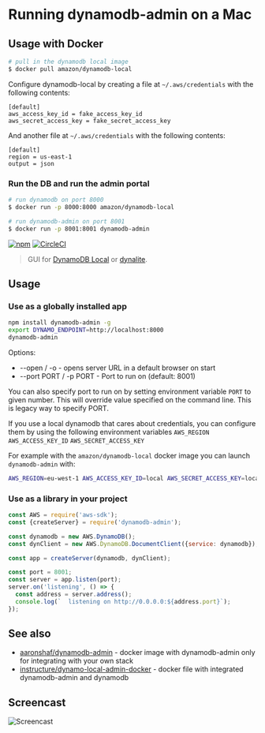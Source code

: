 # Running dynamodb-admin on a Mac

## Usage with Docker
```bash
# pull in the dynamodb local image
$ docker pull amazon/dynamodb-local
```

Configure dynamodb-local by creating a file at `~/.aws/credentials` with the following contents:
```
[default]
aws_access_key_id = fake_access_key_id
aws_secret_access_key = fake_secret_access_key
```

And another file at `~/.aws/credentials` with the following contents:
```
[default]
region = us-east-1
output = json
```

### Run the DB and run the admin portal
```bash
# run dynamodb on port 8000
$ docker run -p 8000:8000 amazon/dynamodb-local

# run dynamodb-admin on port 8001
$ docker run -p 8001:8001 dynamodb-admin
```


[![npm](https://img.shields.io/npm/v/dynamodb-admin.svg)](https://www.npmjs.com/package/dynamodb-admin)
[![CircleCI](https://circleci.com/gh/aaronshaf/dynamodb-admin/tree/master.svg?style=svg)](https://circleci.com/gh/aaronshaf/dynamodb-admin/tree/master)
> GUI for [DynamoDB Local](https://aws.amazon.com/blogs/aws/dynamodb-local-for-desktop-development/) or [dynalite](https://github.com/mhart/dynalite).

## Usage

### Use as a globally installed app

```bash
npm install dynamodb-admin -g
export DYNAMO_ENDPOINT=http://localhost:8000
dynamodb-admin
```

Options:
 - --open / -o - opens server URL in a default browser on start
 - --port PORT / -p PORT -  Port to run on (default: 8001)

You can also specify port to run on by setting environment variable `PORT` to given number. This will override value specified on the command line. This is legacy way to specify PORT.

If you use a local dynamodb that cares about credentials, you can configure them by using the following environment variables `AWS_REGION` `AWS_ACCESS_KEY_ID` `AWS_SECRET_ACCESS_KEY`

For example with the `amazon/dynamodb-local` docker image you can launch `dynamodb-admin` with:

```bash
AWS_REGION=eu-west-1 AWS_ACCESS_KEY_ID=local AWS_SECRET_ACCESS_KEY=local dynamodb-admin
```

### Use as a library in your project

```js
const AWS = require('aws-sdk');
const {createServer} = require('dynamodb-admin');

const dynamodb = new AWS.DynamoDB();
const dynClient = new AWS.DynamoDB.DocumentClient({service: dynamodb});

const app = createServer(dynamodb, dynClient);

const port = 8001;
const server = app.listen(port);
server.on('listening', () => {
  const address = server.address();
  console.log(`  listening on http://0.0.0.0:${address.port}`);
});
```

## See also

* [aaronshaf/dynamodb-admin](https://hub.docker.com/r/aaronshaf/dynamodb-admin/) - docker image with dynamodb-admin only for integrating with your own stack
* [instructure/dynamo-local-admin-docker](https://github.com/instructure/dynamo-local-admin-docker) - docker file with integrated dynamodb-admin and dynamodb

## Screencast

![Screencast](https://d3vv6lp55qjaqc.cloudfront.net/items/2S1m213N1o2L231e011o/Screen%20Recording%202016-10-17%20at%2001.11%20PM.gif?X-CloudApp-Visitor-Id=ab2071d5f76f8504ab6d3070d8a2c5c3&v=e6056da9)
